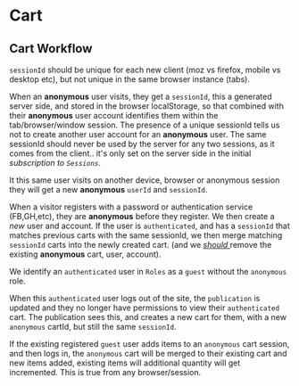 # Cart
## Cart Workflow
`sessionId` should be unique for each new client (moz vs firefox, mobile vs desktop etc), but not unique in the same browser instance (tabs).

When an **anonymous** user visits, they get a `sessionId`, this a generated server side, and stored in the browser localStorage, so that combined with their **anonymous** user account identifies them within the tab/browser/window session. The presence of a unique sessionId tells us not to create another user account for an **anonymous** user.  The same sessionId should never be used by the server for any two sessions, as it comes from the client.. it's only set on the server side in the initial _subscription to `Sessions`_.

It this same user visits on another device, browser or anonymous session they will get a new **anonymous** `userId` and `sessionId`.

When a visitor registers with a password or authentication service (FB,GH,etc),  they are **anonymous** before they register.  We then create a _new_ user and account.  If the user is `authenticated`, and has a `sessionId` that matches previous carts with the same sessionId, we then merge matching `sessionId` carts into the newly created cart.  (and we _<u>should_ </u>remove the existing **anonymous** cart, user, account).

We identify an `authenticated` user  in `Roles` as a `guest` without the `anonymous` role.

When this `authenticated` user logs out of the site, the `publication` is updated and they no longer have permissions to view their `authenticated` cart.  The publication sees this, and creates a new cart for them, with a new `anonymous` cartId, but still the same `sessionId`.

If the existing registered `guest` user adds items to an `anonymous` cart session, and then logs in,  the `anonymous` cart will be merged to their existing cart and new items added, existing items will additional quantity will get incremented. This is true from any browser/session.
